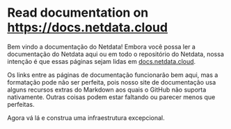 # Read documentation on <https://docs.netdata.cloud>

Bem vindo a documentação do Netdata! Embora você possa ler a documentação do Netdata aqui ou em todo o repositório do Netdata, nossa intenção é que essas páginas sejam lidas em [docs.netdata.cloud](https://docs.netdata.cloud).

Os links entre as páginas de documentação funcionarão bem aqui, mas a formatação pode não ser perfeita, pois nosso site de documentação usa alguns recursos extras do Markdown aos quais o GitHub não suporta nativamente. Outras coisas podem estar faltando ou parecer menos que perfeitas.

Agora vá lá e construa uma infraestrutura excepcional.

